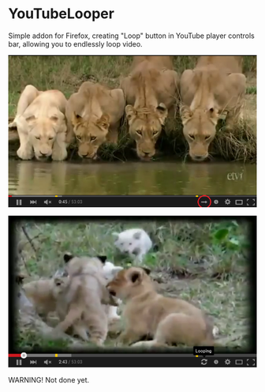 # YouTubeLooper
Simple addon for Firefox, creating "Loop" button in YouTube player controls bar, allowing you to endlessly loop video.

![Youtube player with loop button in "not loop" position".](/screenshots/notLoopingButtonScreenshot.png)

![Youtube player with loop button in "loop" position".](/screenshots/loopingButtonScreenshot.png)

WARNING! Not done yet.

